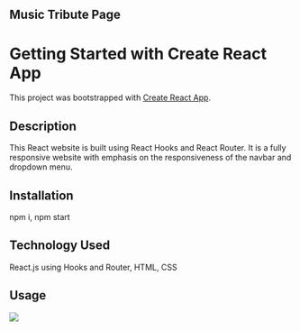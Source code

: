 ## Music Tribute Page

# Getting Started with Create React App

This project was bootstrapped with [Create React App](https://github.com/facebook/create-react-app).

## Description

This React website is built using React Hooks and React Router. It is a fully responsive website with emphasis on the responsiveness of the navbar and dropdown menu. 

## Installation

npm i, npm start

## Technology Used

React.js using Hooks and Router, HTML, CSS


## Usage
<img src= "https://github.com/jessicaano92/react_mock_lizcoopermusic/blob/main/public/images/screenshot1.png?raw=true">
